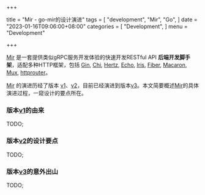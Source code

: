 +++

title = "Mir - go-mir的设计演进"
tags = [
    "development",
    "Mir",
    "Go",
]
date = "2023-01-16T09:06:00+08:00"
categories = [
    "Development",
]
menu = "Development"

+++

[Mir](https://github.com/alimy/mir) 是一套提供类似gRPC服务开发体验的快速开发RESTful API **后端开发脚手架**，适配多种HTTP框架，包括 [Gin](https://github.com/gin-gonic/gin), [Chi](https://github.com/go-chi/chi), [Hertz](https://github.com/cloudwego/hertz), [Echo](https://github.com/labstack/echo), [Iris](https://github.com/kataras/iris), [Fiber](https://github.com/gofiber/fiber), [Macaron](https://github.com/go-macaron/macaron), [Mux](https://github.com/gorilla/mux), [httprouter](https://github.com/julienschmidt/httprouter)。

[Mir](https://github.com/alimy/mir) 的演进历经了版本 [v1](https://github.com/alimy/mir/tree/v1)、[v2](https://github.com/alimy/mir/tree/v2)，目前已经演进到版本[v3](https://github.com/alimy/mir)。本文简要概述[Mir](https://github.com/alimy/mir)的具体演进过程，一窥设计的要点所在。

<!--more-->

### 版本[v1](https://github.com/alimy/mir/tree/v1)的由来
TODO;

### 版本[v2](https://github.com/alimy/mir/tree/v2)的设计要点
TODO;

### 版本[v3](https://github.com/alimy/mir)的意外出山
TODO;
